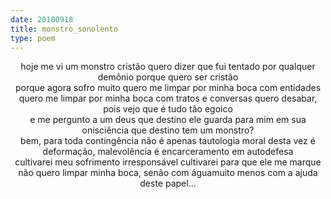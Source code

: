 ```yaml
---
date: 20180918
title: monstro_sonolento
type: poem
---
```


<center>hoje me vi um monstro
cristão
quero dizer que fui tentado
por qualquer demônio
porque quero ser cristão</center>

<center>porque agora sofro muito
quero me limpar por minha boca com entidades
quero me limpar por minha boca com tratos e conversas
quero desabar, pois vejo que é tudo tão egoico</center>

<center>e me pergunto a um deus
que destino ele guarda para mim
em sua onisciência
que destino tem um monstro?
</center>

<center>bem, para toda contingência
não é apenas tautologia moral
desta vez é deformação, malevolência
é encarceramento em autodefesa</center>

<center>cultivarei meu sofrimento irresponsável
cultivarei para que ele me marque
não quero limpar minha boca, senão com águamuito menos com a ajuda deste papel...
</center>
